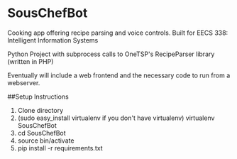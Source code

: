 # SousChefBot
Cooking app offering recipe parsing and voice controls. Built for EECS 338: Intelligent Information Systems

Python Project with subprocess calls to OneTSP's RecipeParser library (written in PHP)

Eventually will include a web frontend and the necessary code to run from a webserver.

##Setup Instructions
1. Clone directory
2. (sudo easy_install virtualenv if you don't have virtualenv) virtualenv SousChefBot
3. cd SousChefBot
4. source bin/activate
5. pip install -r requirements.txt
